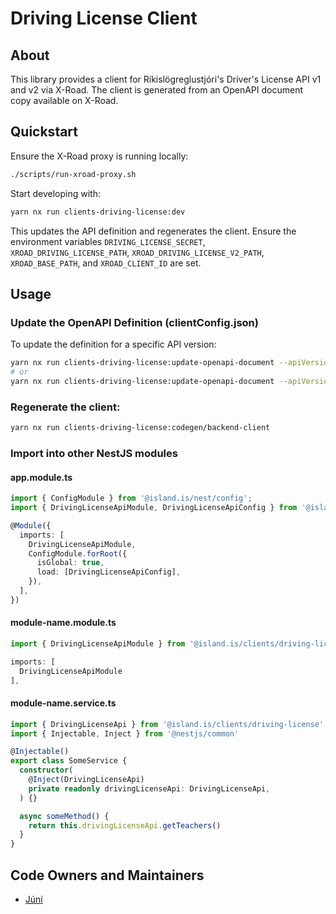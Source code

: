# Driving License Client

## About

This library provides a client for Ríkislögreglustjóri's Driver's License API v1 and v2 via X-Road. The client is generated from an OpenAPI document copy available on X-Road.

## Quickstart

Ensure the X-Road proxy is running locally:

```bash
./scripts/run-xroad-proxy.sh
```

Start developing with:

```bash
yarn nx run clients-driving-license:dev
```

This updates the API definition and regenerates the client. Ensure the environment variables `DRIVING_LICENSE_SECRET`, `XROAD_DRIVING_LICENSE_PATH`, `XROAD_DRIVING_LICENSE_V2_PATH`, `XROAD_BASE_PATH`, and `XROAD_CLIENT_ID` are set.

## Usage

### Update the OpenAPI Definition (clientConfig.json)

To update the definition for a specific API version:

```bash
yarn nx run clients-driving-license:update-openapi-document --apiVersion=v1
# or
yarn nx run clients-driving-license:update-openapi-document --apiVersion=v2
```

### Regenerate the client:

```bash
yarn nx run clients-driving-license:codegen/backend-client
```

### Import into other NestJS modules

#### app.module.ts

```typescript
import { ConfigModule } from '@island.is/nest/config';
import { DrivingLicenseApiModule, DrivingLicenseApiConfig } from '@island.is/clients/driving-license';

@Module({
  imports: [
    DrivingLicenseApiModule,
    ConfigModule.forRoot({
      isGlobal: true,
      load: [DrivingLicenseApiConfig],
    }),
  ],
})
```

#### module-name.module.ts

```typescript
import { DrivingLicenseApiModule } from '@island.is/clients/driving-license';

imports: [
  DrivingLicenseApiModule
],
```

#### module-name.service.ts

```typescript
import { DrivingLicenseApi } from '@island.is/clients/driving-license'
import { Injectable, Inject } from '@nestjs/common'

@Injectable()
export class SomeService {
  constructor(
    @Inject(DrivingLicenseApi)
    private readonly drivingLicenseApi: DrivingLicenseApi,
  ) {}

  async someMethod() {
    return this.drivingLicenseApi.getTeachers()
  }
}
```

## Code Owners and Maintainers

- [Júní](https://github.com/orgs/island-is/teams/juni/members)
